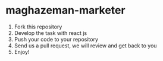 # maghazeman-marketer

1. Fork this repository
2. Develop the task with react js
3. Push your code to your repository
4. Send us a pull request, we will review and get back to you
5. Enjoy!
